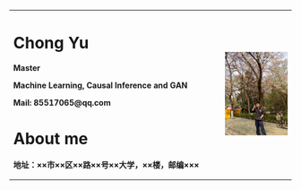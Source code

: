 <table border="0">
  <tr>
    <td width="75%">
      <h1>Chong Yu</h1>
      <p><b>Master</b></p>
      <p><b>Machine Learning, Causal Inference and GAN</b></p>
      <p><b>Mail: 85517065@qq.com</b></p>
      <h1>About me</h1>
      <p><b>地址：××市××区××路××号××大学，××楼，邮编×××</b></p>
    </td>
    <td width="25%">
      <img src="/1574014676743.jpeg" width="100%">      
    </td>
  </tr>
</table>


